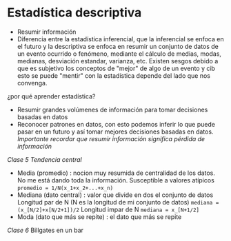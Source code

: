 # Estadística descriptiva
- Resumir información
- Diferencia entre la estadística inferencial, que la inferencial se enfoca en el futuro y la descriptiva se enfoca en resumir un conjunto de datos de un evento ocurrido o fenómeno, mediante el cálculo de medias, modas, medianas, desviación estandar, varianza, etc.
Existen sesgos debido a que es subjetivo los conceptos de "mejor" de algo de un evento y cib esto se puede "mentir" con la estadística depende del lado que nos convenga.

¿por qué aprender estadística?
- Resumir grandes volúmenes de información para tomar decisiones basadas en datos
- Reconocer patrones en datos, con esto podemos inferir lo que puede pasar en un futuro y así tomar mejores decisiones basadas en datos.
_Importante recordar que resumir información significa pérdida de información_

_Clase 5_
_Tendencia central_
- Media (promedio)              : nocion muy resumida de centralidad de los datos. No me está dando toda la información. Susceptible a valores atípicos
    `promedio = 1/N(x_1+x_2+...+x_n)`                      
- Mediana (dato central)        : valor que divide en dos el conjunto de datos
    Longitud par de N (N es la longitud de mi conjunto de datos)
    `mediana = (x_[N/2]+x[N/2+1])/2`
    Longitud impar de N 
    `mediana = x_[N+1/2]`
- Moda (dato que más se repite) : el dato que más se repite

_Clase 6_
Billgates en un bar

